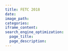 ```yaml
---
title: FETC 2018
date:
image_path:
categories:
iframe_content:
search_engine_optimization:
  page_title:
  page_description:
---
```

